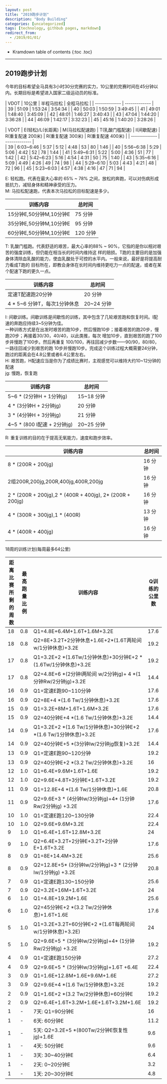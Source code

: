 ```yaml
---
layout: post
title: "2019跑步计划"
description: "Body Building"
categories: [uncategorized]
tags: [technology, githbub pages, markdown]
redirect_from:
  - /2019/01/01/
---
```

* Kramdown table of contents
{:toc .toc}
---
##  2019跑步计划   
   
今年的目标希望全马具有3小时30分完赛的实力，10公里的完赛时间在45分钟以内。长期目标是希望进入国家二级运动员的标准。       
    
| VDOT  | 10公里 | 半程马拉松 | 全程马拉松 |
| ------------- | ------------- |  
| 39    | 51:09  | 1:53:24  |  3:54:34  |
| 40    | 50:03  | 1:50:59  |  3:49:45  |
| 41    | 49:01  | 1:48:40  |  3:45:09  |
| 42    | 48:01  | 1:46:27  |  3:40:43  |
| 43    | 47:04  | 1:44:20  |  3:36:28  |
| 44    | 46:09  | 1:42:17  |  3:32:23  |
| 45    | 45:16  | 1:40:20  |  3:28:26  |
    

| VDOT  | E(轻松)/L(长距离) | M(马拉松配速跑) | T(乳酸门槛配速) | I(间歇配速) | R(重复配速 200米) | R(重复配速 300米) | R(重复配速 400米) |
| ------------- | ------------- |  
| 39    | 6:03~6:46  | 5:37  |  5:12  |    4:48  |  53  |  80  |  1:46  |
| 40    | 5:56~6:38  | 5:29  |  5:06  |    4:42  |  52  |  78  |  1:44  |
| 41    | 5:49~6:31  | 5:22  |  5:00  |    4:36  |  51  |  77  |  1:42  |
| 42    | 5:42~6:23  | 5:16  |  4:54  |    4:31  |  50  |  75  |  1:40  |
| 43    | 5:35~6:16  | 5:09  |  4:49  |    4:26  |  49  |  74  |  98  |
| 44    | 5:29~6:10  | 5:03  |  4:43  |    4:21  |  48  |  72  |  96  |
| 45    | 5:23~6:03  | 4:57  |  4:38  |    4:16  |  47  |  71  |  94  |
	
	
E: 轻松跑。代表在最大心率的 65% ~ 78% 之间，放松的奔跑，可以对伤病形成抵抗力，减轻身体和精神承受的压力。    
M: 马拉松配速跑，代表本次马拉松的目标配速是多少。    
    
| 训练内容  | 总时间 |  
| ------------- | ------------- |  
| 15分钟E,50分钟M,10分钟E  |    75 分钟  |
| 35分钟E,50分钟M,10分钟E   |   95 分钟  |
| 60分钟E,50分钟M,10分钟E   |  120 分钟  |
        
T: 乳酸门槛跑。代表舒适的艰苦，最大心率的88% ~ 90%，它指的是你以相对艰苦的强度训练，但仍能在相当长的时间内维持这
样的赔损。T跑的主要目的是加强身体清除血乳酸的能力，使血乳酸处于可控的水平内。一般来说，最好是将提高耐力看成T跑的
目标所在，即教会身体在长时间内维持更吃力一点的配速，或者在某个配速下跑的更久一点。    
    
| 训练内容  | 总时间 |  
| ------------- | ------------- |  
| 定速T配速跑20分钟  |    20 分钟  |
| 4 * 5~6 分钟T，每次1分钟休息  |    20~24 分钟  |
	
I:  间歇训练。间歇训练是间歇性的训练，其中包含了几轮艰苦跑和恢复时间。I配速的奔跑应持续3~5分钟为佳。    
    一种训练方式是在出发时艰苦的跑10步，然后慢跑10步；接着艰苦的跑20步，慢跑20步；再接着30/30，40/40，以此类推，每次
增加10步，直到艰苦的跑了100步并慢跑了100步。然后再重复 100/100，再往回减少步数——90/90，80/80，一路往回减少到艰苦的跑
10步并慢跑10步。完成这个训练过程大概需要24分钟，跑过的距离会在4.8公里或者6.4公里左右。       	
H:  艰苦跑，H配速应当是你为了成绩比赛时，主观感觉可以维持大约10~12分钟的配速    
jg: 慢跑，恢复跑    
     
| 训练内容  | 总时间 |  
| ------------- | ------------- |  
| 5~6 * (2分钟H + 1分钟jg)  |    15~18 分钟  |  
| 4 * (3分钟H + 2分钟jg)  | 20 分钟  |  
| 3 * (4分钟H + 3分钟jg)  | 21 分钟  |  
| 4~5 * (800 I配速 + 2分钟jg)  | 20~25 分钟  |  

	
R: 重复训练的目的在于提高无氧能力，速度和跑步效率。
    
| 训练内容  | 总时间 |  
| ------------- | ------------- |  
| 8 * (200R + 200jg)  |    16 分钟  |  
| 2组200R,200jg,200R,400jg,400R,200jg  | 16 分钟  |  
| 2 * (200R + 200jg),2 * (400R + 400jg), 2* (200R + 200jg)  | 16 分钟  |  
| 4 * (300R + 300jg),1 * (400R)  | 13 分钟  |  
| 4 * (400R + 400jg) | 16 分钟  |  
    
18周的训练计划(每周最多64公里)    
    
| 距离比赛所剩的周数  | 最高跑量比例 |   训练内容     |     Q训练的公里数    |
| ------------- | ------------- | ------------- | ------------- |  
| 18  | 0.8  | Q1=4.8E+6.4M+1.6T+1.6M+3.2E |  17.6  |  
| 18  | 0.8  | Q2=8E+3.2T+2分钟休息+1.6E+2*(1.6T两轮间w/1分钟休息)+3.2E  |  19.2  |  
| 17  | 0.8  | Q1=3.2E+2 *(1.6Tw/1分钟休息)+30分钟E+2 *(1.6Tw/1分钟休息)+3.2E|  19.2  |   
| 17  | 0.8  | Q2=4.8E+6 *(2分钟I两轮间 w/2分钟jg)+ 4 *(1分钟Rw/2分钟jg)+3.2E  |  14.4  |  	
| 16  | 0.9  | Q1=定速E跑90~110分钟  |  17.6 |  	
| 16  | 0.9  | Q2=8E+4 *(1.6 Tw/1分钟休息)+3.2E  |  17.6 |
| 15  | 0.9  | Q1=3.2E+8M+1.6T+1.6M+3.2E  |  17.6 |
| 15  | 0.9  | Q2=40分钟E+4 *(1.6 Tw/1分钟休息)+3.2E  |  14.4 |
| 14  | 0.9  | Q1=3.2E+2 *(1.6 Tw/1分钟休息)+30分钟E+2 *(1.6 Tw/1分钟休息)+3.2E  |  17.6 |    
| 14  | 0.9  | Q2=40分钟E+5 *(3分钟Iw/2分钟jg恢复)+3.2E  |  14.4 |  
| 13  | 0.9  | Q1=定速E跑90~120分钟  |  19.2 | 
| 13  | 0.9  | Q2=40分钟E+2 *(3.2 Tw/2分钟休息)+3.2E  |  16 |
| 12  | 1.0  | Q1=6.4E+9.6M+1.6T+1.6E |  19.2  |  
| 12  | 1.0  | Q2=9.6E+4.8T+3分钟E+1.6T+3.2E |  19.2  |  
| 11  | 0.9  | Q1=12.8E+4 *(1.6 Tw/1分钟休息)+1.6E  |  20.8 |
| 11  | 0.9  | Q2=9.6E+3 * (4分钟Iw/3分钟jg)+4* (1分钟Rw/2分钟jg) +3.2E  |  17.6 |  
| 10  | 1.0  | Q1=定速E跑120~130分钟  |  22.4 | 
| 10  | 1.0  | Q2=9.6E+9.6M+3.2E  |  22.4 | 
| 9  | 1.0  |  Q1=6.4E+1.6T+12.8M+3.2E  |  24 | 
| 9  | 1.0  |  Q2=6.4E+3.2T+2分钟E+3.2T+2分钟E+1.6T+3.2E  |  17.6 | 
| 8  | 0.9  | Q1=8E+14.4M+3.2E  |  25.6 | 
| 8  | 0.9  | Q2=12.8E+5* (3分钟Iw/2分钟jg)+3 * (2分钟Iw/1分钟jg) +3.2E  |  20.8 |  
| 7  | 0.9  | Q1=定速E跑130~150分钟  |  25.6 | 
| 7  | 0.9  | Q2=3.2E+16M+1.6T+3.2E  |  24 | 
| 6  | 1.0  | Q1=4.8E+19.2M+1.6E  |  25.6 | 
| 6  | 1.0  | Q2=45分钟E+2 *(3.2 Tw/2分钟休息)+1.6T+1.6E  |  17.6 |
| 5  | 1.0  | Q1=3.2E+3.2T+60分钟E+2 *(1.6T每两轮间w/1分钟休息)+3.2E)  |  24  |  
| 5  | 1.0  | Q2=9.6E+5 * (3分钟Iw/2分钟jg)+4* (1分钟Rw/2分钟jg) +3.2E  |  19.2 |  
| 4  | 0.9  | Q1=定速E跑150分钟  |  27.2 | 
| 4  | 0.9  | Q2=9.6E+5 * (3分钟Iw/3分钟jg)+1.6T +6.4E  |  22.4 | 
| 3  | 0.9  | Q1=1.6E+12.8M+1.6E+9.6M+1.6E  |  27.2 | 
| 3  | 0.9  | Q2=9.6E+4 *(1.6 Tw/1分钟休息)+3.2E  |  19.2 |
| 2  | 0.9  | Q1=1.6E+2 *(3.2 Tw/2分钟休息)+60分钟E |  19.2 |
| 2  | 0.9  | Q2=6.4E+1.6T+3.2M+1.6E+1.6T+3.2M+1.6E |  19.2 |
| 1  | - | 7天: Q1=90分钟E |  16 |
| 1  | - | 6天: 60分钟E |  11.2 |
| 1  | - | 5天: Q2=3.2E+5 *(800Tw/2分钟E恢复性jg)+1.6E |  9.6 |
| 1  | - | 4天: 50分钟E |  9.6 |
| 1  | - | 3天: 30~40分钟E |  6.4 |
| 1  | - | 2天: 0~20分钟E |  3.2 |
| 1  | - | 1天: 20~30分钟E |  4.8 |     
    
	
	

